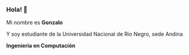 ### Hola! 👋

Mi nombre es __Gonzalo__

Y soy estudiante de la Universidad Nacional de Rio Negro, sede Andina

__Ingenieria en Computación__

<!--
**GonzaloBravo/GonzaloBravo** is a ✨ _special_ ✨ repository because its `README.md` (this file) appears on your GitHub profile.

Here are some ideas to get you started:

- 🔭 I’m currently working on ...
- 🌱 I’m currently learning ...
- 👯 I’m looking to collaborate on ...
- 🤔 I’m looking for help with ...
- 💬 Ask me about ...
- 📫 How to reach me: ...
- 😄 Pronouns: ...
- ⚡ Fun fact: ...
-->
